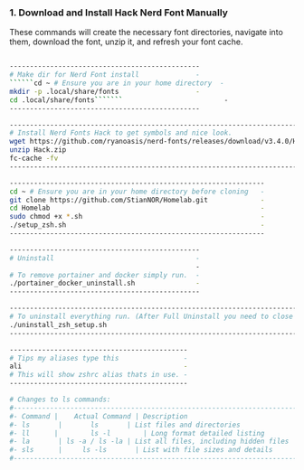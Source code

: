 ### 1. Download and Install Hack Nerd Font Manually

These commands will create the necessary font directories, navigate into them, download the font, unzip it, and refresh your font cache.

```bash

-----------------------------------------------
# Make dir for Nerd Font install              -
``````cd ~ # Ensure you are in your home directory  -
mkdir -p .local/share/fonts                   -
cd .local/share/fonts```````                         -
-----------------------------------------------

---------------------------------------------------------------------------------
# Install Nerd Fonts Hack to get symbols and nice look.                         -
wget https://github.com/ryanoasis/nerd-fonts/releases/download/v3.4.0/Hack.zip  -
unzip Hack.zip                                                                  -
fc-cache -fv                                                                    -
---------------------------------------------------------------------------------

---------------------------------------------------------------
cd ~ # Ensure you are in your home directory before cloning   -
git clone https://github.com/StianNOR/Homelab.git             -
cd Homelab                                                    -
sudo chmod +x *.sh                                            -
./setup_zsh.sh                                                -
---------------------------------------------------------------

-----------------------------------------------
# Uninstall                                   -
                                              -
# To remove portainer and docker simply run.  -
./portainer_docker_uninstall.sh               -
-----------------------------------------------

-----------------------------------------------------------------------------------------------------------
# To uninstall everything run. (After Full Uninstall you need to close terminal window and open new on.)  -
./uninstall_zsh_setup.sh                                                                                  -
-----------------------------------------------------------------------------------------------------------

--------------------------------------------
# Tips my aliases type this                -
ali                                        -
# This will show zshrc alias thats in use. -
--------------------------------------------

# Changes to ls commands:
#----------------------------------------------------------------------
#- Command |	Actual Command | Description                            -
#- ls	    |       ls       | List files and directories               -
#- ll      |    	ls -l	     | Long format detailed listing           -
#- la	    | ls -a / ls -la | List all files, including hidden files   -
#- sls	    |     ls -ls	   | List with file sizes and details       -
#----------------------------------------------------------------------
